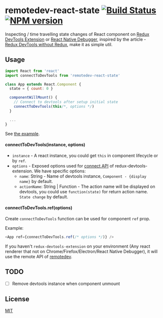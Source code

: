 # remotedev-react-state [![Build Status](https://travis-ci.org/jhen0409/remotedev-react-state.svg?branch=master)](https://travis-ci.org/jhen0409/remotedev-react-state) [![NPM version](http://img.shields.io/npm/v/remotedev-react-state.svg?style=flat)](https://www.npmjs.com/package/remotedev-react-state)

Inspecting / time travelling state changes of React component on [Redux DevTools Extension](https://github.com/zalmoxisus/redux-devtools-extension) or [React Native Debugger](https://github.com/jhen0409/react-native-debugger), inspired by the article - [Redux DevTools without Redux](https://medium.com/@zalmoxis/redux-devtools-without-redux-or-how-to-have-a-predictable-state-with-any-architecture-61c5f5a7716f), make it as simple util.

## Usage

```js
import React from 'react'
import connectToDevTools from 'remotedev-react-state'

class App extends React.Component {
  state = { count: 0 }

  componentWillMount() {
    // Connect to devtools after setup initial state
    connectToDevTools(this/*, options */)
  }

  ...
}
```

See [the example](example/src/components/App.js#L24-L27).

#### connectToDevTools(instance, options)

* `instance` - A react instance, you could get `this` in component lifecycle or by `ref`.
* `options` - Exposed options used for [connect API](https://github.com/zalmoxisus/redux-devtools-extension/blob/master/docs/API/Arguments.md#options) of redux-devtools-extension. We have specific options:
  - `name`: String - Name of devtools instance, `Component - {display name}` by default.
  - `actionName`: String | Function - The action name will be displayed on devtools, you could use `function(state)` for return action name. `State change` by default.

#### connectToDevTools.ref(options)

Create `connectToDevTools` function can be used for component `ref` prop.

Example:

```js
<App ref={connectToDevTools.ref(/* options */)} />
```

If you haven't `redux-devtools-extension` on your environment (Any react renderer that not on Chrome/Firefox/Electron/React Native Debugger), it will use the remote API of [remotedev](https://github.com/zalmoxisus/remotedev#communicate-via-local-server).

## TODO

- [ ] Remove devtools instance when component unmount

## License

[MIT](LICENSE.md)
